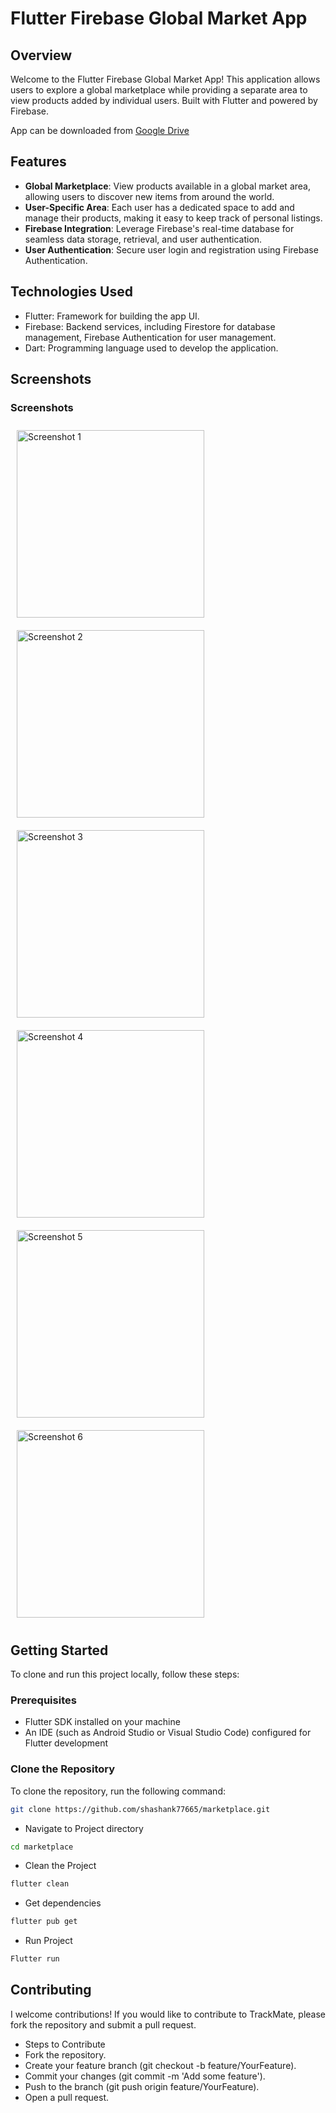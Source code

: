 # Flutter Firebase Global Market App

## Overview

Welcome to the Flutter Firebase Global Market App! This application allows users to explore a global marketplace while providing a separate area to view products added by individual users. Built with Flutter and powered by Firebase.

App can be downloaded from [Google Drive](https://drive.google.com/file/d/1_1fYpB-M_We0osQGwxJJiOu4gOLaYuXb/view?usp=sharing)


## Features

- **Global Marketplace**: View products available in a global market area, allowing users to discover new items from around the world.
- **User-Specific Area**: Each user has a dedicated space to add and manage their products, making it easy to keep track of personal listings.
- **Firebase Integration**: Leverage Firebase's real-time database for seamless data storage, retrieval, and user authentication.
- **User Authentication**: Secure user login and registration using Firebase Authentication.

## Technologies Used

- Flutter: Framework for building the app UI.
- Firebase: Backend services, including Firestore for database management, Firebase Authentication for user management.
- Dart: Programming language used to develop the application.

## Screenshots


<h3>Screenshots</h3>

<div style="display: flex; flex-wrap: wrap; justify-content: space-between;">
    <img src="screenshots/Screenshot_1.jpeg" alt="Screenshot 1" width="300" style="margin: 10px;"/>
    <img src="screenshots/Screenshot_2.png" alt="Screenshot 2" width="300" style="margin: 10px;"/>
    <img src="screenshots/Screenshot_3.jpeg" alt="Screenshot 3" width="300" style="margin: 10px;"/>
    <img src="screenshots/Screenshot_4.jpeg" alt="Screenshot 4" width="300" style="margin: 10px;"/>
    <img src="screenshots/Screenshot_5.jpeg" alt="Screenshot 5" width="300" style="margin: 10px;"/>
    <img src="screenshots/Screenshot_6.jpeg" alt="Screenshot 6" width="300" style="margin: 10px;"/>
</div>


## Getting Started

To clone and run this project locally, follow these steps:

### Prerequisites

- Flutter SDK installed on your machine
- An IDE (such as Android Studio or Visual Studio Code) configured for Flutter development

### Clone the Repository

To clone the repository, run the following command:

```bash
git clone https://github.com/shashank77665/marketplace.git
```
- Navigate to Project directory

```bash
cd marketplace
```


- Clean the Project
```bash
flutter clean
```
- Get dependencies

```bash
flutter pub get
```

- Run Project

```bash
Flutter run
```



## Contributing
I welcome contributions! If you would like to contribute to TrackMate, please fork the repository and submit a pull request.

- Steps to Contribute
- Fork the repository.
- Create your feature branch (git checkout -b feature/YourFeature).
- Commit your changes (git commit -m 'Add some feature').
- Push to the branch (git push origin feature/YourFeature).
- Open a pull request.